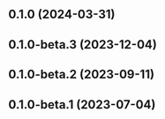 ## 0.1.0 (2024-03-31)

## 0.1.0-beta.3 (2023-12-04)

## 0.1.0-beta.2 (2023-09-11)

## 0.1.0-beta.1 (2023-07-04)
